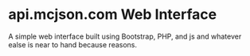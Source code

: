 # api.mcjson.com Web Interface

A simple web interface built using Bootstrap, PHP, and js and whatever ealse
is near to hand because reasons.
